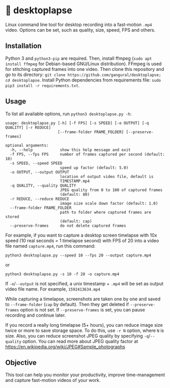 # 🔴 desktoplapse
Linux command line tool for desktop recording into a fast-motion `.mp4` video. Options can be set, such as quality, size, speed, FPS and others. 

## Installation
Python 3 and `python3-pip` are required. Then, install ffmpeg (`sudo apt install ffmpeg` for Debian-based GNU/Linux distribution). FFmpeg is used for stitching captured frames into one video. Then clone this repository and go to its directory: `git clone https://github.com/gangural/desktoplapse; cd desktoplapse`. Install Python dependencies from requirements file: `sudo pip3 install -r requirements.txt`.

## Usage
To list all available options, run `python3 desktoplapse.py -h`:

    usage: desktoplapse.py [-h] [-f FPS] [-s SPEED] [-o OUTPUT] [-q QUALITY] [-r REDUCE]
                           [--frame-folder FRAME_FOLDER] [--preserve-frames]

    optional arguments:
      -h, --help            show this help message and exit
      -f FPS, --fps FPS     number of frames captured per second (default: 10)
      -s SPEED, --speed SPEED
                            speed up factor (default: 5.0)
      -o OUTPUT, --output OUTPUT
                            location of output video file, default is
                            TIMESTAMP.mp4
      -q QUALITY, --quality QUALITY
                            JPEG quality from 0 to 100 of captured frames
                            (default: 80)
      -r REDUCE, --reduce REDUCE
                            image size scale down factor (default: 1.0)
      --frame-folder FRAME_FOLDER
                            path to folder where captured frames are stored
                            (default: cap)
      --preserve-frames     do not delete captured frames

For example, if you want to capture a desktop screen timelapse with 10x speed (10 real seconds = 1 timelapse second) with FPS of 20 into a video file named `capture.mp4`, run this command:

`python3 desktoplapse.py --speed 10 --fps 20 --output capture.mp4`

or

`python3 desktoplapse.py -s 10 -f 20 -o capture.mp4`

If `-o`/`--output` is not specified, a unix timestamp + `.mp4` will be set as output video file name. For example, `1592413634.mp4`

While capturing a timelapse, screenshots are taken one by one and saved to `--frame-folder` (`cap` by default). Then they get deleted if `--preserve-frames` option is not set. If `--preserve-frames` is set, you can pause recording and continue later.

If you record a really long timelapse (5+ hours), you can reduce image size twice or more to save storage space. To do this, use `-r N` option, where `N` is size. Also, you can reduce screenshot JPEG quality by specifying `-q`/`--quality` option. You can read more about JPEG quality factor at https://en.wikipedia.org/wiki/JPEG#Sample_photographs

## Objective

This tool can help you monitor your productivity, improve time-management and capture fast-motion videos of your work.
